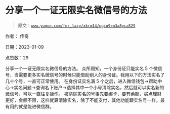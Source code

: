 # 分享一个一证无限实名微信号的方法

> 原文：[`www.yuque.com/for_lazy/xkrm14/pgio9rm3a8yca529`](https://www.yuque.com/for_lazy/xkrm14/pgio9rm3a8yca529)



作者： 传奇 

日期：2023-01-09 

点赞数：29 

分享一个一证无限实名微信号的方法。 众所周知，一个身份证只能实名 5 个微信号，当需要更多实名微信号的时候只能借助别人的身份证。我用以下的方法实名了 几十个号，一直可正常使用。 在身份证实名满 5 个之后，进入微信钱包→帮助中心→实名问题→查询名下账户→选择其中一个小号清除实名，然后就可以实名新的微信号，可以一直往复操作。 被清除实名的号事先要绑卡，要有余额，买点理财更好，金额不限，这样就算清除实名，除了不能支付，其他功能跟实名号一样。最有用的就是能进微信群。 

